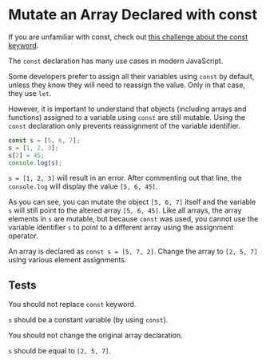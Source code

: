 # Mutate an Array Declared with const

If you are unfamiliar with const, check out [this challenge about the const keyword](https://www.freecodecamp.org/learn/javascript-algorithms-and-data-structures/basic-javascript/declare-a-read-only-variable-with-the-const-keyword).

The `const` declaration has many use cases in modern JavaScript.

Some developers prefer to assign all their variables using `const` by default, unless they know they will need to reassign the value. Only in that case, they use `let`.

However, it is important to understand that objects (including arrays and functions) assigned to a variable using `const` are still mutable. Using the `const` declaration only prevents reassignment of the variable identifier.

```javascript
const s = [5, 6, 7];
s = [1, 2, 3];
s[2] = 45;
console.log(s);
```

`s = [1, 2, 3]` will result in an error. After commenting out that line, the `console.log` will display the value `[5, 6, 45]`.

As you can see, you can mutate the object `[5, 6, 7]` itself and the variable `s` will still point to the altered array `[5, 6, 45]`. Like all arrays, the array elements in `s` are mutable, but because `const` was used, you cannot use the variable identifier `s` to point to a different array using the assignment operator.

An array is declared as `const s = [5, 7, 2]`. Change the array to `[2, 5, 7]` using various element assignments.

## Tests

You should not replace `const` keyword.

`s` should be a constant variable (by using `const`).

You should not change the original array declaration.

`s` should be equal to `[2, 5, 7]`.
